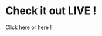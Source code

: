 # Check it out LIVE !
Click [here](https://sudhamjaynthi.github.io/portfolio) or [here](https://sudhamjaynthi.netlify.app) !

